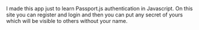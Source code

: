 I made this app just to learn Passport.js authentication in Javascript. On this site you can register and login and then you can put any secret of yours which will be visible to others without your name.


